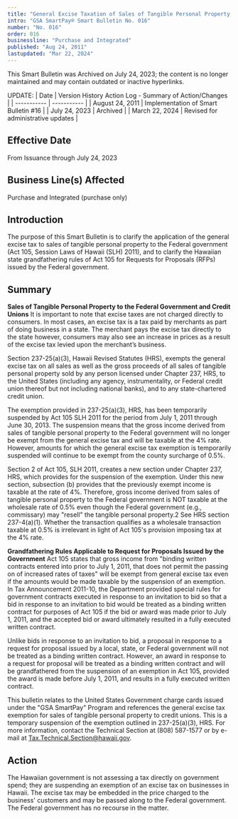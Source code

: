 ```yaml
---
title: "General Excise Taxation of Sales of Tangible Personal Property in Hawaii"
intro: "GSA SmartPay® Smart Bulletin No. 016"
number: "No. 016"
order: 016
businessline: "Purchase and Integrated"
published: "Aug 24, 2011"
lastupdated: "Mar 22, 2024"
---
```


<div 
    class="usa-alert margin-y-2 usa-alert--warning"
    data-test="alert-container"
    >
    <div class="usa-alert__body">
    <p 
        class="usa-alert__text" 
    >
        This Smart Bulletin was Archived on July 24, 2023; the content is no longer maintained and may contain outdated or inactive hyperlinks.
    </p>
    </div>
</div>

UPDATE:
| Date | Version History Action Log - Summary of Action/Changes |
| ----------- | ----------- |
| August 24, 2011 | Implementation of Smart Bulletin #16 |
| July 24, 2023 | Archived |
| March 22, 2024 | Revised for administrative updates |

## Effective Date

From Issuance through July 24, 2023


## Business Line(s) Affected

Purchase and Integrated (purchase only)


## Introduction

The purpose of this Smart Bulletin is to clarify the application of the general excise tax to sales of tangible personal property to the Federal government (Act 105, Session Laws of Hawaii (SLH) 2011), and to clarify the Hawaiian state grandfathering rules of Act 105 for Requests for Proposals (RFPs) issued by the Federal government. 

## Summary

**Sales of Tangible Personal Property to the Federal Government and Credit Unions** It is important to note that excise taxes are not charged directly to consumers. In most cases, an excise tax is a tax paid by merchants as part of doing business in a state. The merchant pays the excise tax directly to the state however, consumers may also see an increase in prices as a result of the excise tax levied upon the merchant’s business.

Section 237-25(a)(3), Hawaii Revised Statutes (HRS), exempts the general excise tax on all sales as well as the gross proceeds of all sales of tangible personal property sold by any person licensed under Chapter 237, HRS, to the United States (including any agency, instrumentality, or Federal credit union thereof but not including national banks), and to any state-chartered credit union.

The exemption provided in 237-25(a)(3), HRS, has been temporarily suspended by Act 105 SLH 2011 for the period from July 1, 2011 through June 30, 2013. The suspension means that the gross income derived from sales of tangible personal property to the Federal government will no longer be exempt from the general excise tax and will be taxable at the 4% rate. However, amounts for which the general excise tax exemption is temporarily suspended will continue to be exempt from the county surcharge of 0.5%.

Section 2 of Act 105, SLH 2011, creates a new section under Chapter 237, HRS, which provides for the suspension of the exemption. Under this new section, subsection (b) provides that the previously exempt income is taxable at the rate of 4%. Therefore, gross income derived from sales of tangible personal property to the Federal government is NOT taxable at the wholesale rate of 0.5% even though the Federal government (e.g., commissary) may "resell" the tangible personal property.2 See HRS section 237-4(a)(1). Whether the transaction qualifies as a wholesale transaction taxable at 0.5% is irrelevant in light of Act 105's provision imposing tax at the 4% rate.

**Grandfathering Rules Applicable to Request for Proposals Issued by the Government** Act 105 states that gross income from "binding written contracts entered into prior to July 1, 2011, that does not permit the passing on of increased rates of taxes" will be exempt from general excise tax even if the amounts would be made taxable by the suspension of an exemption. In Tax Announcement 2011-10, the Department provided special rules for government contracts executed in response to an invitation to bid so that a bid in response to an invitation to bid would be treated as a binding written contract for purposes of Act 105 if the bid or award was made prior to July 1, 2011, and the accepted bid or award ultimately resulted in a fully executed written contract. 

Unlike bids in response to an invitation to bid, a proposal in response to a request for proposal issued by a local, state, or Federal government will not be treated as a binding written contract. However, an award in response to a request for proposal will be treated as a binding written contract and will be grandfathered from the suspension of an exemption in Act 105, provided the award is made before July 1, 2011, and results in a fully executed written contract. 

This bulletin relates to the United States Government charge cards issued under the "GSA SmartPay" Program and references the general excise tax exemption for sales of tangible personal property to credit unions. This is a temporary suspension of the exemption outlined in 237-25(a)(3), HRS. For more information, contact the Technical Section at (808) 587-1577 or by e-mail at Tax.Technical.Section@hawaii.gov. 

## Action

The Hawaiian government is not assessing a tax directly on government spend; they are suspending an exemption of an excise tax on businesses in Hawaii. The excise tax may be embedded in the price charged to the business' customers and may be passed along to the Federal government. The Federal government has no recourse in the matter. 

